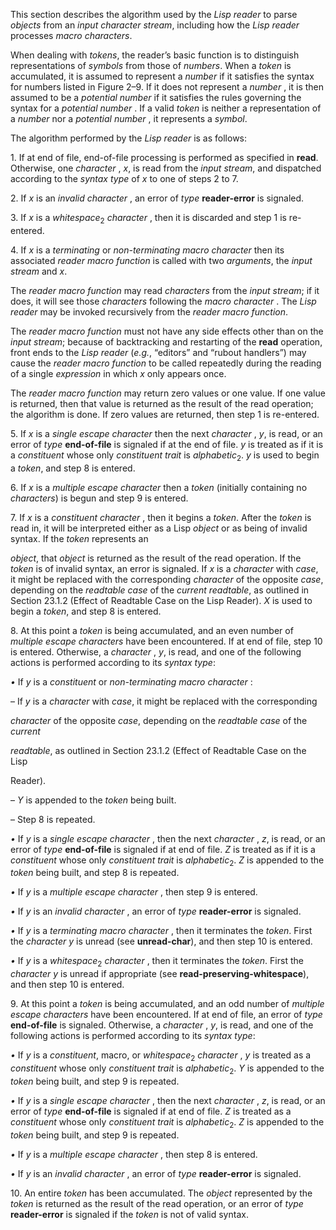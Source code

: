  



This section describes the algorithm used by the *Lisp reader* to parse *objects* from an *input character stream*, including how the *Lisp reader* processes *macro characters*. 



When dealing with *tokens*, the reader’s basic function is to distinguish representations of *symbols* from those of *numbers*. When a *token* is accumulated, it is assumed to represent a *number* if it satisfies the syntax for numbers listed in Figure 2–9. If it does not represent a *number* , it is then assumed to be a *potential number* if it satisfies the rules governing the syntax for a *potential number* . If a valid *token* is neither a representation of a *number* nor a *potential number* , it represents a *symbol*. 



The algorithm performed by the *Lisp reader* is as follows: 



1\. If at end of file, end-of-file processing is performed as specified in **read**. Otherwise, one *character* , *x*, is read from the *input stream*, and dispatched according to the *syntax type* of *x* to one of steps 2 to 7. 



2\. If *x* is an *invalid character* , an error of *type* **reader-error** is signaled. 



3\. If *x* is a *whitespace*<sub>2</sub> *character* , then it is discarded and step 1 is re-entered. 



4\. If *x* is a *terminating* or *non-terminating macro character* then its associated *reader macro function* is called with two *arguments*, the *input stream* and *x*. 



The *reader macro function* may read *characters* from the *input stream*; if it does, it will see those *characters* following the *macro character* . The *Lisp reader* may be invoked recursively from the *reader macro function*. 



The *reader macro function* must not have any side effects other than on the *input stream*; because of backtracking and restarting of the **read** operation, front ends to the *Lisp reader* (*e.g.*, “editors” and “rubout handlers”) may cause the *reader macro function* to be called repeatedly during the reading of a single *expression* in which *x* only appears once. 



The *reader macro function* may return zero values or one value. If one value is returned, then that value is returned as the result of the read operation; the algorithm is done. If zero values are returned, then step 1 is re-entered. 



5\. If *x* is a *single escape character* then the next *character* , *y*, is read, or an error of *type* **end-of-file** is signaled if at the end of file. *y* is treated as if it is a *constituent* whose only *constituent trait* is *alphabetic*<sub>2</sub>. *y* is used to begin a *token*, and step 8 is entered. 



6\. If *x* is a *multiple escape character* then a *token* (initially containing no *characters*) is begun and step 9 is entered. 



7\. If *x* is a *constituent character* , then it begins a *token*. After the *token* is read in, it will be interpreted either as a Lisp *object* or as being of invalid syntax. If the *token* represents an  







*object*, that *object* is returned as the result of the read operation. If the *token* is of invalid syntax, an error is signaled. If *x* is a *character* with *case*, it might be replaced with the corresponding *character* of the opposite *case*, depending on the *readtable case* of the *current readtable*, as outlined in Section 23.1.2 (Effect of Readtable Case on the Lisp Reader). *X* is used to begin a *token*, and step 8 is entered. 



8\. At this point a *token* is being accumulated, and an even number of *multiple escape characters* have been encountered. If at end of file, step 10 is entered. Otherwise, a *character* , *y*, is read, and one of the following actions is performed according to its *syntax type*: 



*•* If *y* is a *constituent* or *non-terminating macro character* : 



– If *y* is a *character* with *case*, it might be replaced with the corresponding 



*character* of the opposite *case*, depending on the *readtable case* of the *current* 



*readtable*, as outlined in Section 23.1.2 (Effect of Readtable Case on the Lisp 



Reader). 



– *Y* is appended to the *token* being built. 



– Step 8 is repeated. 



*•* If *y* is a *single escape character* , then the next *character* , *z*, is read, or an error of *type* **end-of-file** is signaled if at end of file. *Z* is treated as if it is a *constituent* whose only *constituent trait* is *alphabetic*<sub>2</sub>. *Z* is appended to the *token* being built, and step 8 is repeated. 



*•* If *y* is a *multiple escape character* , then step 9 is entered. 



*•* If *y* is an *invalid character* , an error of *type* **reader-error** is signaled. 



*•* If *y* is a *terminating macro character* , then it terminates the *token*. First the *character y* is unread (see **unread-char**), and then step 10 is entered. 



*•* If *y* is a *whitespace*<sub>2</sub> *character* , then it terminates the *token*. First the *character y* is unread if appropriate (see **read-preserving-whitespace**), and then step 10 is entered. 



9\. At this point a *token* is being accumulated, and an odd number of *multiple escape characters* have been encountered. If at end of file, an error of *type* **end-of-file** is signaled. Otherwise, a *character* , *y*, is read, and one of the following actions is performed according to its *syntax type*: 



*•* If *y* is a *constituent*, macro, or *whitespace*<sub>2</sub> *character* , *y* is treated as a *constituent* whose only *constituent trait* is *alphabetic*<sub>2</sub>. *Y* is appended to the *token* being built, and step 9 is repeated. 



*•* If *y* is a *single escape character* , then the next *character* , *z*, is read, or an error of *type* **end-of-file** is signaled if at end of file. *Z* is treated as a *constituent* whose only *constituent trait* is *alphabetic*<sub>2</sub>. *Z* is appended to the *token* being built, and step 9 is repeated.  







*•* If *y* is a *multiple escape character* , then step 8 is entered. 



*•* If *y* is an *invalid character* , an error of *type* **reader-error** is signaled. 



10\. An entire *token* has been accumulated. The *object* represented by the *token* is returned as the result of the read operation, or an error of *type* **reader-error** is signaled if the *token* is not of valid syntax.  







